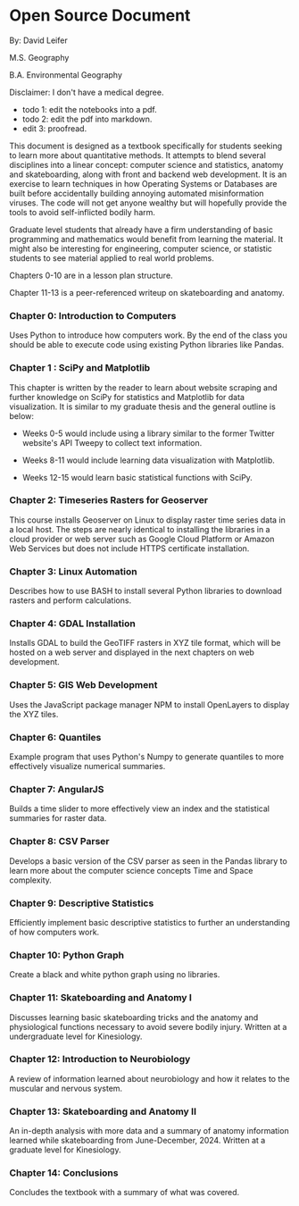 # Open Source Document

By: David Leifer

M.S. Geography

B.A. Environmental Geography

Disclaimer: I don't have a medical degree.

- todo 1: edit the notebooks into a pdf.
- todo 2: edit the pdf into markdown.
- edit 3: proofread.

This document is designed as a textbook specifically for students seeking to learn more about quantitative methods. It attempts to blend several disciplines into a linear concept: computer science and statistics, anatomy and skateboarding, along with front and backend web development. It is an exercise to learn techniques in how Operating Systems or Databases are built before accidentally building annoying automated misinformation viruses. The code will not get anyone wealthy but will hopefully provide the tools to avoid self-inflicted bodily harm.

Graduate level students that already have a firm understanding of basic programming and mathematics would benefit from learning the material. It might also be interesting for engineering, computer science, or statistic students to see material applied to real world problems.

Chapters 0-10 are in a lesson plan structure.

Chapter 11-13 is a peer-referenced writeup on skateboarding and anatomy.

### Chapter 0: Introduction to Computers
Uses Python to introduce how computers work. By the end of the class you should be able to execute code using existing Python libraries like Pandas.

### Chapter 1 : SciPy and Matplotlib
This chapter is written by the reader to learn about website scraping and further knowledge on SciPy for statistics and Matplotlib for data visualization. It is similar to my graduate thesis and the general outline is below:

- Weeks 0-5 would include using a library similar to the former Twitter website's API Tweepy to collect text information.

- Weeks 8-11 would include learning data visualization with Matplotlib.

- Weeks 12-15 would learn basic statistical functions with SciPy.

### Chapter 2: Timeseries Rasters for Geoserver
This course installs Geoserver on Linux to display raster time series data in a local host. The steps are nearly identical to installing the libraries in a cloud provider or web server such as Google Cloud Platform or Amazon Web Services but does not include HTTPS certificate installation.

### Chapter 3: Linux Automation
Describes how to use BASH to install several Python libraries to download rasters and perform calculations.

### Chapter 4: GDAL Installation
Installs GDAL to build the GeoTIFF rasters in XYZ tile format, which will be hosted on a web server and displayed in the next chapters on web development.

### Chapter 5: GIS Web Development
Uses the JavaScript package manager NPM to install OpenLayers to display the XYZ tiles.

### Chapter 6: Quantiles
Example program that uses Python's Numpy to generate quantiles to more effectively visualize numerical summaries.

### Chapter 7: AngularJS
Builds a time slider to more effectively view an index and the statistical summaries for raster data.

### Chapter 8: CSV Parser
Develops a basic version of the CSV parser as seen in the Pandas library to learn more about the computer science concepts Time and Space complexity.

### Chapter 9: Descriptive Statistics
Efficiently implement basic descriptive statistics to further an understanding of how computers work.

### Chapter 10: Python Graph
Create a black and white python graph using no libraries.

### Chapter 11: Skateboarding and Anatomy I
Discusses learning basic skateboarding tricks and the anatomy and physiological functions necessary to avoid severe bodily injury. Written at a undergraduate level for Kinesiology.

### Chapter 12: Introduction to Neurobiology
A review of information learned about neurobiology and how it relates to the muscular and nervous system.

### Chapter 13: Skateboarding and Anatomy II
An in-depth analysis with more data and a summary of anatomy information learned while skateboarding from June-December, 2024. Written at a graduate level for Kinesiology.

### Chapter 14: Conclusions
Concludes the textbook with a summary of what was covered.
